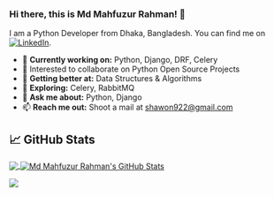 ### Hi there, this is Md Mahfuzur Rahman! 👋
I am a Python Developer from Dhaka, Bangladesh. You can find me on [![LinkedIn][3.2]][3].
- 🔭 <b>Currently working on:</b> Python, Django, DRF, Celery
- 👯 Interested to collaborate on Python Open Source Projects
- 🌱 <b>Getting better at:</b> Data Structures & Algorithms
- 🤔 <b>Exploring:</b> Celery, RabbitMQ
- 💬 <b>Ask me about:</b> Python, Django
- 📫 <b>Reach me out:</b> Shoot a mail at <a href="mailto:shawon922@gmail.com" target="_blank">shawon922@gmail.com</a>
  

## &#x1f4c8; GitHub Stats

<a href="https://github.com/shawon922">
  <img align="center" src="https://github-readme-stats.vercel.app/api/top-langs/?username=shawon922&count_private=true&hide=dockerfile,html,css&title_color=ffffff&text_color=c9cacc&icon_color=2bbc8a&bg_color=1d1f21" />
</a>
<a href="https://github.com/shawon922">
  <img align="center" src="https://github-readme-stats.vercel.app/api?username=shawon922&show_icons=true&line_height=27&count_private=true&title_color=ffffff&text_color=c9cacc&icon_color=2bbc8a&bg_color=1d1f21" alt="Md Mahfuzur Rahman's GitHub Stats" />
</a>

<!-- links to social media icons -->

<!-- icons with padding -->

[1.1]: http://i.imgur.com/tXSoThF.png "twitter icon with padding"
[2.1]: http://i.imgur.com/0o48UoR.png "github icon with padding"

<!-- icons without padding -->

[1.2]: https://i.imgur.com/wWzX9uB.png "twitter icon without padding"
[2.2]: https://i.imgur.com/9I6NRUm.png "github icon without padding"
[3.2]: https://i.imgur.com/dgXzJ9j.png "LinkedIn icon without padding"

<!-- links to your social media accounts -->

[1]: https://twitter.com/shawon922
[2]: https://github.com/shawon922
[3]: https://www.linkedin.com/in/shawon922/
[4]: https://leetcode.com/iammahfuz/

![](https://komarev.com/ghpvc/?username=shawon922&color=brightgreen)
